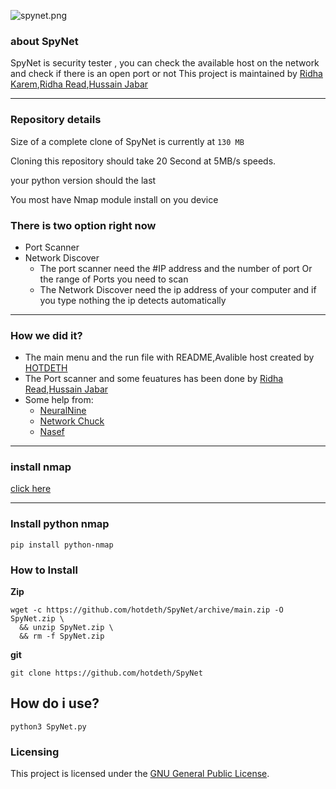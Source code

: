 ![spynet.png](spynet.png "spynet.png")

### about SpyNet
SpyNet is security tester , you can check the available host on the network and check if there is an open port or not 
This project is maintained by [Ridha Karem](github.com/hotdeth),[Ridha Read](github.com/RidhaAlasadi),[Hussain Jabar](github.com/AAGHH)

- - -

<!--- details anchor -->
### Repository details

Size of a complete clone of SpyNet is currently at `130 MB`

Cloning this repository should take  20 Second at 5MB/s speeds.

your python version should the last 

You most have Nmap module install on you device
### There is two option right now 
* Port Scanner
* Network Discover
  - The port scanner need the #IP address and the number of port Or the range of Ports you need to scan
  - The Network Discover need the ip address of your computer and if you type nothing the ip detects automatically 


<!--- details anchor -->
- - -
### How we did it?
* The main menu and the run file with README,Avalible host  created by [HOTDETH](github.com/hotdeth)
* The Port scanner and some feuatures has been done by [Ridha Read](github.com/RidhaAlasadi),[Hussain Jabar](github.com/AAGHH)
* Some help from:
  - [NeuralNine](https://github.com/NeuralNine)
  - [Network Chuck](https://www.youtube.com/@NetworkChuck)
  - [Nasef](https://www.youtube.com/@iamnasef)
- - - 



### install nmap 

[click here ](https://nmap.org/download)
- - - 


### Install python nmap
```
pip install python-nmap
```


### How to Install
**Zip**

```
wget -c https://github.com/hotdeth/SpyNet/archive/main.zip -O SpyNet.zip \
  && unzip SpyNet.zip \
  && rm -f SpyNet.zip
```

**git**
```
git clone https://github.com/hotdeth/SpyNet

```

## How do i use?
```
python3 SpyNet.py
```
 
### Licensing

This project is licensed under the [GNU General Public License](LICENSE).



